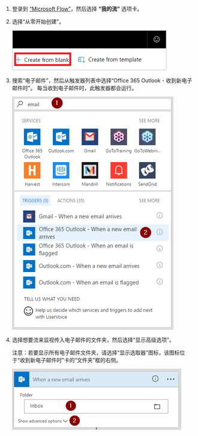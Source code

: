 1. 登录到 [“Microsoft Flow”](https://flow.microsoft.com)，然后选择 **“我的流”** 选项卡。
2. 选择“从零开始创建”。
   
    ![空流](media/email-triggers/email-triggers-create-blank.png)
3. 搜索“电子邮件”，然后从触发器列表中选择“Office 365 Outlook - 收到新电子邮件时”。 每当收到电子邮件时，此触发器都会运行。
   
    ![电子邮件触发器](media/email-triggers/email-triggers-1.png)
4. 选择想要流来监视传入电子邮件的文件夹，然后选择“显示高级选项”。
   
     注意：若要显示所有电子邮件文件夹，请选择“显示选取器”图标，该图标位于“收到新电子邮件时”卡的“文件夹”框的右侧。
   
    ![文件夹属性](media/email-triggers/email-triggers-subject-folder.png)

